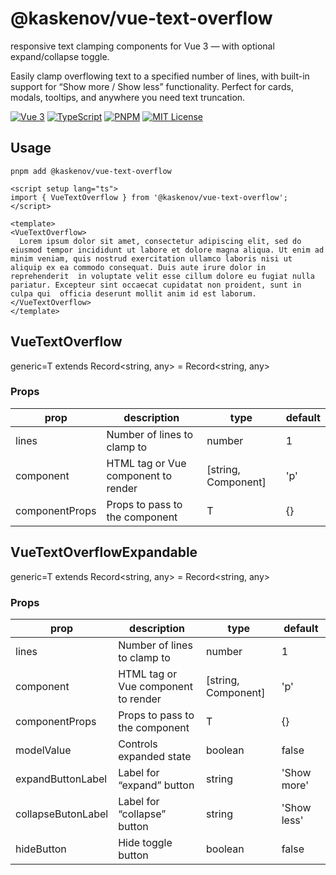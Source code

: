 # @kaskenov/vue-text-overflow
responsive text clamping components for Vue 3 — with optional expand/collapse toggle.

Easily clamp overflowing text to a specified number of lines, with built-in support for “Show more / Show less” functionality. Perfect for cards, modals, tooltips, and anywhere you need text truncation.

[![Vue 3](https://img.shields.io/badge/Vue-3-%234FC08D?logo=vue.js&logoColor=white)](https://vuejs.org/)
[![TypeScript](https://img.shields.io/badge/TypeScript-✔-blue)](https://www.typescriptlang.org/)
[![PNPM](https://img.shields.io/badge/pnpm-✔-f69220.svg?logo=pnpm)](https://pnpm.io/)
[![MIT License](https://img.shields.io/badge/License-MIT-green.svg)](LICENSE)

## Usage

```
pnpm add @kaskenov/vue-text-overflow
```

```vue
<script setup lang="ts">
import { VueTextOverflow } from '@kaskenov/vue-text-overflow';
</script>

<template>
<VueTextOverflow>
  Lorem ipsum dolor sit amet, consectetur adipiscing elit, sed do eiusmod tempor incididunt ut labore et dolore magna aliqua. Ut enim ad  minim veniam, quis nostrud exercitation ullamco laboris nisi ut aliquip ex ea commodo consequat. Duis aute irure dolor in reprehenderit  in voluptate velit esse cillum dolore eu fugiat nulla pariatur. Excepteur sint occaecat cupidatat non proident, sunt in culpa qui  officia deserunt mollit anim id est laborum.
</VueTextOverflow>
</template>
```

## VueTextOverflow
generic=T extends Record<string, any> = Record<string, any>
### Props
|prop|description|type|default|
|---|---|---|---|
|lines|Number of lines to clamp to|number|1|
|component|HTML tag or Vue component to render|[string, Component]|'p'|
|componentProps|Props to pass to the component|T|{}|

## VueTextOverflowExpandable
generic=T extends Record<string, any> = Record<string, any>
### Props
|prop|description|type|default|
|---|---|---|---|
|lines|Number of lines to clamp to|number|1|
|component|HTML tag or Vue component to render|[string, Component]|'p'|
|componentProps|Props to pass to the component|T|{}|
|modelValue|Controls expanded state|boolean|false|
|expandButtonLabel|Label for “expand” button|string|'Show more'|
|collapseButonLabel|Label for “collapse” button|string|'Show less'|
|hideButton|Hide toggle button |boolean|false|
